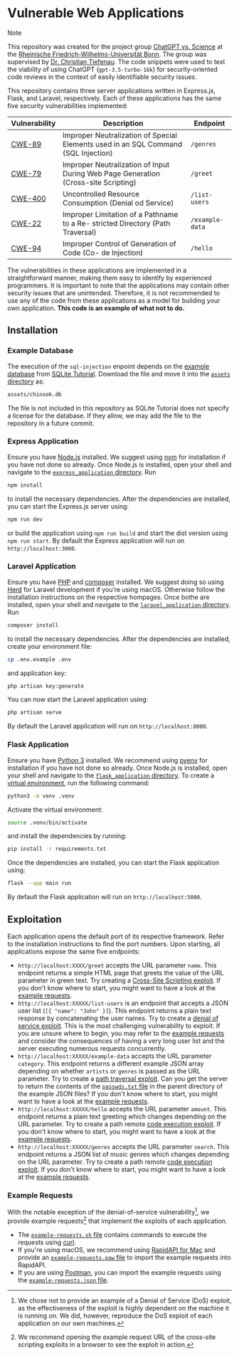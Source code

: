 # Vulnerable Web Applications

> [!NOTE]
> This repository was created for the project group [ChatGPT vs. Science](https://besec.uni-bonn.de/course/ss23labpgsem/chatgpt/) at the [Rheinische Friedrich-Wilhelms-Universität Bonn](https://www.uni-bonn.de/en). The group was supervised by [Dr. Christian Tiefenau](https://christiantiefenau.de/). The code snippets were used to test the viability of using ChatGPT (`gpt-3.5-turbo-16k`) for security-oriented code reviews in the context of easily identifiable security issues.

This repository contains three server applications written in Express.js, Flask, and Laravel, respectively. Each of these applications has the same five security vulnerabilities implemented:

| Vulnerability                                              | Description                                                                        | Endpoint        |
|------------------------------------------------------------|------------------------------------------------------------------------------------|-----------------|
| [CWE-89](https://cwe.mitre.org/data/definitions/89.html)   | Improper Neutralization of Special Elements used in an SQL Command (SQL Injection) | `/genres`       |
| [CWE-79](https://cwe.mitre.org/data/definitions/79.html)   | Improper Neutralization of Input During Web Page Generation (Cross-site Scripting) | `/greet`        |
| [CWE-400](https://cwe.mitre.org/data/definitions/400.html) | Uncontrolled Resource Consumption (Denial od Service)                              | `/list-users`   |
| [CWE-22](https://cwe.mitre.org/data/definitions/22.html)   | Improper Limitation of a Pathname to a Re- stricted Directory (Path Traversal)     | `/example-data` |
| [CWE-94](https://cwe.mitre.org/data/definitions/94.html)   | Improper Control of Generation of Code (Co- de Injection)                          | `/hello`        |

The vulnerabilities in these applications are implemented in a straightforward manner, making them easy to identify by experienced programmers. It is important to note that the applications may contain other security issues that are unintended. Therefore, it is not recommended to use any of the code from these applications as a model for building your own application. **This code is an example of what not to do.**

## Installation

### Example Database

The execution of the `sql-injection` enpoint depends on the [example database](https://www.sqlitetutorial.net/sqlite-sample-database/) from [SQLite Tutorial](https://www.sqlitetutorial.net). Download the file and move it into the [`assets` directory](./assets) as:

```txt
assets/chinook.db
```

The file is not included in this repository as SQLite Tutorial does not specify a license for the database. If they allow, we may add the file to the repository in a future commit.

### Express Application

Ensure you have [Node.js](https://nodejs.org/en) installed. We suggest using [nvm](https://github.com/nvm-sh/nvm) for installation if you have not done so already. Once Node.js is installed, open your shell and navigate to the [`express_application` directory](./express_application). Run

```sh
npm install
```

to install the necessary dependencies. After the dependencies are installed, you can start the Express.js server using:

```sh
npm run dev￼ 
```

or build the application using `npm run build` and start the dist version using `npm run start`. By default the Express application will run on `http://localhost:3000`.

### Laravel Application

Ensure you have [PHP](https://www.php.net/manual/en/install.php) and [composer](https://getcomposer.org/doc/00-intro.md) installed. We suggest doing so using [Herd](https://herd.laravel.com/) for Laravel development if you’re using macOS. Otherwise follow the installation instructions on the respective hompages. Once bothe are installed, open your shell and navigate to the [`laravel_application` directory](./laravel_application). Run

```sh
composer install
```

to install the necessary dependencies. After the dependencies are installed, create your environment file:

```sh
cp .env.example .env
```

and application key:

```sh
php artisan key:generate
```

You can now start the Laravel application using:

```sh
php artisan serve
```

By default the Laravel application will run on `http://localhost:8000`.

### Flask Application

Ensure you have [Python 3](https://www.python.org/) installed. We recommend using [pyenv](https://github.com/pyenv/pyenv) for installation if you have not done so already. Once Node.js is installed, open your shell and navigate to the [`flask_application` directory](./flask_application). To create a [virtual environment](https://docs.python.org/3/library/venv.html), run the following command:

```sh
python3 -m venv .venv
```

Activate the virtual environment:

```sh
source .venv/bin/activate
```

and install the dependencies by running:

```sh
pip install -r requirements.txt
```

Once the dependencies are installed, you can start the Flask application using:

```sh
flask --app main run
```

By default the Flask application will run on `http://localhost:5000`.

## Exploitation

Each application opens the default port of its respective framework. Refer to the installation instructions to find the port numbers. Upon starting, all applications expose the same five endpoints:

- `http://localhost:XXXX/greet` accepts the URL parameter `name`. This endpoint returns a simple HTML page that greets the value of the URL parameter in green text. Try creating a [Cross-Site Scripting exploit](https://example.com). If you don't know where to start, you might want to have a look at the [example requests](#example-requests).
- `http://localhost:XXXXX/list-users` is an endpoint that accepts a JSON user list (`[{ "name": "John" }]`). This endpoint returns a plain text response by concatenating the user names. Try to create a [denial of service exploit](￼). This is the most challenging vulnerability to exploit. If you are unsure where to begin, you may refer to the [example requests](#example-requests) and consider the consequences of having a very long user list and the server executing numerous requests concurrently.
- `http://localhost:XXXXX/example-data` accepts the URL parameter `category`. This endpoint returns a different example JSON array depending on whether `artists` or `genres` is passed as the URL parameter. Try to create a [path traversal exploit](https://www.thehacker.recipes/web/inputs/directory-traversal). Can you get the server to return the contents of the [`passwds.txt` file](./assets/passwds.txt) in the parent directory of the example JSON files? If you don't know where to start, you might want to have a look at the [example requests](#example-requests).
- `http://localhost:XXXXX/hello` accepts the URL parameter `amount`. This endpoint returns a plain text greeting which changes depending on the URL parameter. Try to create a path remote [code execution exploit](https://de.wikipedia.org/wiki/Remote_Code_Execution). If you don't know where to start, you might want to have a look at the [example requests](#example-requests).
- `http://localhost:XXXXX/genres` accepts the URL parameter `search`. This endpoint returns a JSON list of music genres which changes depending on the URL parameter. Try to create a path remote [code execution exploit](https://www.thehacker.recipes/web/inputs/sqli). If you don't know where to start, you might want to have a look at the [example requests](#example-requests).

### Example Requests

With the notable exception of the denial-of-service vulnerability[^1], we provide example requests[^2] that implement the exploits of each application.

- The [`example-requests.sh` file](./example_requests/example_requests.sh) contains commands to execute the requests using [curl](https://curl.se/).
- If you're using macOS, we recommend using [RapidAPI for Mac](https://paw.cloud/) and provide an [`example-requests.paw` file](./example_requests/example_requests.paw) to import the example requests into RapidAPI.
- If you are using [Postman](https://www.postman.com/), you can import the example requests using the [`example-requests.json` file](./example_requests/example_requests.json).

[^1]: We chose not to provide an example of a Denial of Service (DoS) exploit, as the effectiveness of the exploit is highly dependent on the machine it is running on. We did, however, reproduce the DoS exploit of each application on our own machines.
[^2]: We recommend opening the example request URL of the cross-site scripting exploits in a browser to see the exploit in action.
